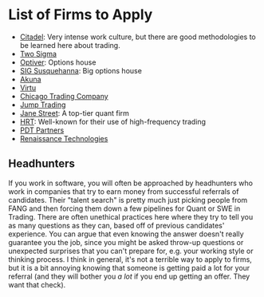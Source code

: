 # List of Firms to Apply

- [Citadel](https://www.citadel.com/careers/open-positions/): Very intense work culture, but there are good methodologies to be learned here about trading.
- [Two Sigma](https://www.twosigma.com/careers/)
- [Optiver](https://www.optiver.com/working-at-optiver/career-opportunities/): Options house
- [SIG Susquehanna](https://careers.sig.com/): Big options house
- [Akuna](https://akunacapital.com/careers)
- [Virtu](https://www.virtu.com/careers/)
- [Chicago Trading Company](https://www.chicagotrading.com/search#search-results)
- [Jump Trading](https://www.jumptrading.com/careers/)
- [Jane Street](https://www.janestreet.com/join-jane-street/overview/): A top-tier quant firm
- [HRT](https://www.hudsonrivertrading.com/careers/): Well-known for their use of high-frequency trading
- [PDT Partners](https://pdtpartners.com/careers)
- [Renaissance Technologies](https://www.rentec.com/Careers.action)

## Headhunters

If you work in software, you will often be approached by headhunters who work in companies that try to earn money from successful referrals of candidates.
Their "talent search" is pretty much just picking people from FANG and then forcing them down a few pipelines for Quant or SWE in Trading.
There are often unethical practices here where they try to tell you as many questions as they can, based off of previous candidates' experience.
You can argue that even knowing the answer doesn't really guarantee you the job, since you might be asked throw-up questions or unexpected surprises that you can't prepare for, e.g. your working style or thinking process.
I think in general, it's not a terrible way to apply to firms, but it is a bit annoying knowing that someone is getting paid a lot for your referral (and they will bother you _a lot_ if you end up getting an offer. They want that check).